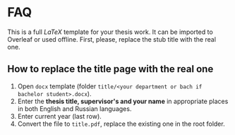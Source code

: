# FAQ
This is a full *LaTeX* template for your thesis work. It can be imported to Overleaf or used offline.
First, please, replace the stub title with the real one.

## How to replace the title page with the real one
1. Open `docx` template (folder `title/<your department or bach if bachelor student>.docx`).
2. Enter the **thesis title, supervisor's and your name** in appropriate places in both English and Russian languages.
3. Enter current year (last row).
4. Convert the file to `title.pdf`, replace the existing one in the root folder.
